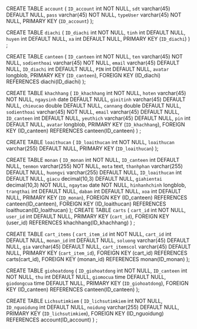 CREATE TABLE `account` (
  `ID_account` int NOT NULL,
  `sdt` varchar(45) DEFAULT NULL,
  `pass` varchar(45) NOT NULL,
  `typeUser` varchar(45) NOT NULL,
  PRIMARY KEY (`ID_account`)
);

CREATE TABLE `diachi` (
  `ID_diachi` int NOT NULL,
  `tinh` int DEFAULT NULL,
  `huyen` int DEFAULT NULL,
  `xa` int DEFAULT NULL,
  PRIMARY KEY (`ID_diachi`)
) ;



CREATE TABLE `canteen` (
  `ID_canteen` int NOT NULL,
  `ten` varchar(45) NOT NULL,
  `sodienthoai` varchar(45) NOT NULL,
  `email` varchar(45) DEFAULT NULL,
  `ID_diachi` int DEFAULT NULL,
  `PIN` int DEFAULT NULL,
  `avatar` longblob,
  PRIMARY KEY (`ID_canteen`),
  FOREIGN KEY (ID_diachi) REFERENCES diachi(ID_diachi)
);

CREATE TABLE `khachhang` (
  `ID_khachhang` int NOT NULL,
  `hoten` varchar(45) NOT NULL,
  `ngaysinh` date DEFAULT NULL,
  `gioitinh` varchar(45) DEFAULT NULL,
  `chieucao` double DEFAULT NULL,
  `cannang` double DEFAULT NULL,
  `sodienthoai` varchar(45) NOT NULL,
  `email` varchar(45) DEFAULT NULL,
  `ID_canteen` int DEFAULT NULL,
  `yeuthich` varchar(45) DEFAULT NULL,
  `pin` int DEFAULT NULL,
  `avatar` longblob,
  PRIMARY KEY (`ID_khachhang`),
  FOREIGN KEY (ID_canteen) REFERENCES  canteen(ID_canteen)
) ;



CREATE TABLE `loaithucan` (
  `ID_loaithucan` int NOT NULL,
  `loaithucan` varchar(255) DEFAULT NULL,
  PRIMARY KEY (`ID_loaithucan`)
);

CREATE TABLE `monan` (
  `ID_monan` int NOT NULL,
  `ID_canteen` int DEFAULT NULL,
  `tenmon` varchar(255) NOT NULL,
  `mota` text,
  `thanhphan` varchar(255) DEFAULT NULL,
  `huongvi` varchar(255) DEFAULT NULL,
  `ID_loaithucan` int DEFAULT NULL,
  `giacu` decimal(10,3) DEFAULT NULL,
  `giahientai` decimal(10,3) NOT NULL,
  `ngaytao` date NOT NULL,
  `hinhanhchinh` longblob,
  `trangthai` int DEFAULT NULL,
  `daban` int DEFAULT NULL,
  `xoa` int DEFAULT NULL,
  PRIMARY KEY (`ID_monan`),
  FOREIGN KEY (ID_canteen) REFERENCES  canteen(ID_canteen),
  FOREIGN KEY (ID_loaithucan) REFERENCES  loaithucan(ID_loaithucan)
);
CREATE TABLE `carts` (
  `cart_id` int NOT NULL,
  `user_id` int DEFAULT NULL,
  PRIMARY KEY (`cart_id`),
  FOREIGN KEY (user_id) REFERENCES khachhang(ID_khachhang)
) ;

CREATE TABLE `cart_items` (
  `cart_item_id` int NOT NULL,
  `cart_id` int DEFAULT NULL,
  `monan_id` int DEFAULT NULL,
  `soluong` varchar(45) DEFAULT NULL,
  `gia` varchar(45) DEFAULT NULL,
  `cart_itemscol` varchar(45) DEFAULT NULL,
  PRIMARY KEY (`cart_item_id`),
  FOREIGN KEY (cart_id) REFERENCES carts(cart_id),
  FOREIGN KEY (monan_id) REFERENCES monan(ID_monan)
);

CREATE TABLE `giohoatdong` (
  `ID_giohoatdong` int NOT NULL,
  `ID_canteen` int NOT NULL,
  `thu` int DEFAULT NULL,
  `giomocua` time DEFAULT NULL,
  `giodongcua` time DEFAULT NULL,
  PRIMARY KEY (`ID_giohoatdong`),
    FOREIGN KEY (ID_canteen) REFERENCES  canteen(ID_canteen)
);


CREATE TABLE `Lichsutimkiem` (
  `ID_lichsutimkiem` int NOT NULL,
  `ID_nguoidung` int DEFAULT NULL,
  `noidung` varchar(255) DEFAULT NULL,
  PRIMARY KEY (`ID_lichsutimkiem`),
    FOREIGN KEY (ID_nguoidung) REFERENCES  account(ID_account)
) ;
